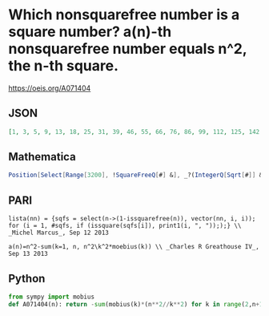 # Which nonsquarefree number is a square number? a\(n\)\-th nonsquarefree number equals n^2, the n\-th square\.
https://oeis.org/A071404
## JSON
```JSON
[1, 3, 5, 9, 13, 18, 25, 31, 39, 46, 55, 66, 76, 86, 99, 112, 125, 142, 157, 172, 187, 206, 225, 244, 264, 285, 307, 328, 353, 377, 400, 429, 453, 480, 507, 534, 562, 593, 623, 656, 691, 725, 762, 795, 831, 867, 904, 941, 977, 1019, 1059, 1101, 1145, 1185, 1226]
```
## Mathematica
```Mathematica
Position[Select[Range[3200], !SquareFreeQ[#] &], _?(IntegerQ[Sqrt[#]] &)][[;; , 1]] (* _Amiram Eldar_, Mar 04 2024 *)
```
## PARI
```PARI
lista(nn) = {sqfs = select(n->(1-issquarefree(n)), vector(nn, i, i)); for (i = 1, #sqfs, if (issquare(sqfs[i]), print1(i, ", ")););} \\ _Michel Marcus_, Sep 12 2013
```
```PARI
a(n)=n^2-sum(k=1, n, n^2\k^2*moebius(k)) \\ _Charles R Greathouse IV_, Sep 13 2013
```
## Python
```Python
from sympy import mobius
def A071404(n): return -sum(mobius(k)*(n**2//k**2) for k in range(2,n+1)) # _Chai Wah Wu_, Jul 20 2024
```
